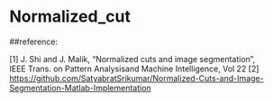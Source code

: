 # Normalized_cut
##reference: 

[1] J. Shi and J. Malik, “Normalized cuts and image segmentation”,  
    IEEE Trans. on Pattern Analysisand Machine Intelligence, Vol 22 
[2] https://github.com/SatyabratSrikumar/Normalized-Cuts-and-Image-Segmentation-Matlab-Implementation 

